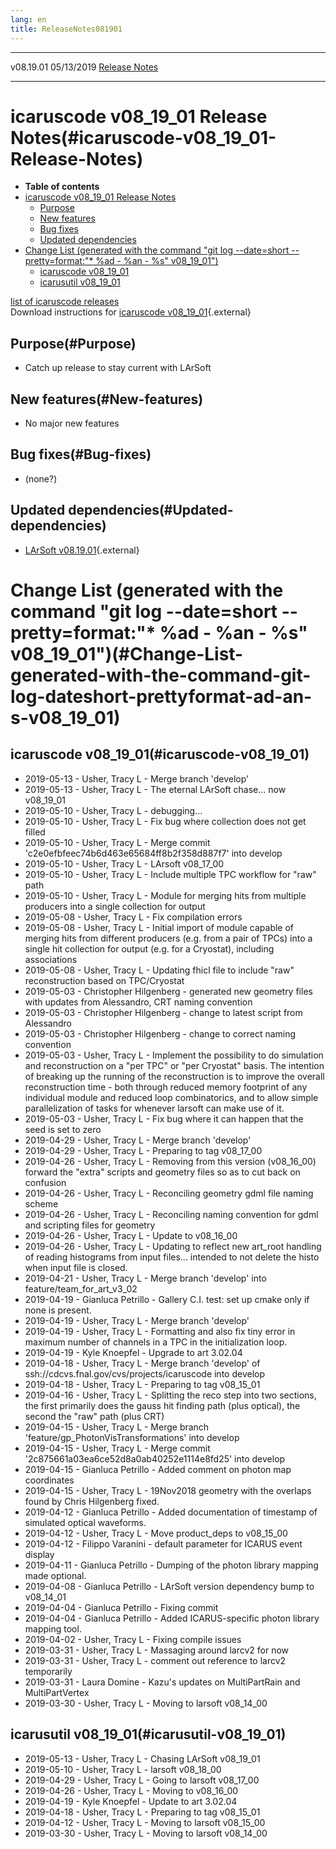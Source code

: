 ```yaml
---
lang: en
title: ReleaseNotes081901
---
```


  ----------- ------------ -- -- ------------------------------------------------------
  v08.19.01   05/13/2019         [Release Notes](ReleaseNotes081901.html)
  ----------- ------------ -- -- ------------------------------------------------------



icaruscode v08\_19\_01 Release Notes(#icaruscode-v08_19_01-Release-Notes)
==========================================================================================

-   **Table of contents**
-   [icaruscode v08\_19\_01 Release
    Notes](#icaruscode-v08_19_01-Release-Notes)
    -   [Purpose](#Purpose)
    -   [New features](#New-features)
    -   [Bug fixes](#Bug-fixes)
    -   [Updated dependencies](#Updated-dependencies)
-   [Change List (generated with the command \"git log \--date=short
    \--pretty=format:\"\* %ad - %an - %s\"
    v08\_19\_01\")](#Change-List-generated-with-the-command-git-log-dateshort-prettyformat-ad-an-s-v08_19_01)
    -   [icaruscode v08\_19\_01](#icaruscode-v08_19_01)
    -   [icarusutil v08\_19\_01](#icarusutil-v08_19_01)

[list of icaruscode
releases](List_of_ICARUS_code_releases.html)\
Download instructions for [icaruscode
v08\_19\_01](http://scisoft.fnal.gov/scisoft/bundles/sbnd/v08_19_01/icaruscode-v08_19_01.html){.external}



Purpose(#Purpose)
----------------------------------

-   Catch up release to stay current with LArSoft



New features(#New-features)
--------------------------------------------

-   No major new features



Bug fixes(#Bug-fixes)
--------------------------------------

-   (none?)



Updated dependencies(#Updated-dependencies)
------------------------------------------------------------

-   [LArSoft
    v08.19.01](https://cdcvs.fnal.gov/redmine/projects/larsoft/wiki/ReleaseNotes081901){.external}



Change List (generated with the command \"git log \--date=short \--pretty=format:\"\* %ad - %an - %s\" v08\_19\_01\")(#Change-List-generated-with-the-command-git-log-dateshort-prettyformat-ad-an-s-v08_19_01)
================================================================================================================================================================================================================================



icaruscode v08\_19\_01(#icaruscode-v08_19_01)
--------------------------------------------------------------

-   2019-05-13 - Usher, Tracy L - Merge branch \'develop\'
-   2019-05-13 - Usher, Tracy L - The eternal LArSoft chase\... now
    v08\_19\_01
-   2019-05-10 - Usher, Tracy L - debugging\...
-   2019-05-10 - Usher, Tracy L - Fix bug where collection does not get
    filled
-   2019-05-10 - Usher, Tracy L - Merge commit
    \'c2e0efbfeec74b6d463e65684ff8b2f358d887f7\' into develop
-   2019-05-10 - Usher, Tracy L - LArsoft v08\_17\_00
-   2019-05-10 - Usher, Tracy L - Include multiple TPC workflow for
    \"raw\" path
-   2019-05-10 - Usher, Tracy L - Module for merging hits from multiple
    producers into a single collection for output
-   2019-05-08 - Usher, Tracy L - Fix compilation errors
-   2019-05-08 - Usher, Tracy L - Initial import of module capable of
    merging hits from different producers (e.g. from a pair of TPCs)
    into a single hit collection for output (e.g. for a Cryostat),
    including associations
-   2019-05-08 - Usher, Tracy L - Updating fhicl file to include \"raw\"
    reconstruction based on TPC/Cryostat
-   2019-05-03 - Christopher Hilgenberg - generated new geometry files
    with updates from Alessandro, CRT naming convention
-   2019-05-03 - Christopher Hilgenberg - change to latest script from
    Alessandro
-   2019-05-03 - Christopher Hilgenberg - change to correct naming
    convention
-   2019-05-03 - Usher, Tracy L - Implement the possibility to do
    simulation and reconstruction on a \"per TPC\" or \"per Cryostat\"
    basis. The intention of breaking up the running of the
    reconstruction is to improve the overall reconstruction time - both
    through reduced memory footprint of any individual module and
    reduced loop combinatorics, and to allow simple parallelization of
    tasks for whenever larsoft can make use of it.
-   2019-05-03 - Usher, Tracy L - Fix bug where it can happen that the
    seed is set to zero
-   2019-04-29 - Usher, Tracy L - Merge branch \'develop\'
-   2019-04-29 - Usher, Tracy L - Preparing to tag v08\_17\_00
-   2019-04-26 - Usher, Tracy L - Removing from this version
    (v08\_16\_00) forward the \"extra\" scripts and geometry files so as
    to cut back on confusion
-   2019-04-26 - Usher, Tracy L - Reconciling geometry gdml file naming
    scheme
-   2019-04-26 - Usher, Tracy L - Reconciling naming convention for gdml
    and scripting files for geometry
-   2019-04-26 - Usher, Tracy L - Update to v08\_16\_00
-   2019-04-26 - Usher, Tracy L - Updating to reflect new art\_root
    handling of reading histograms from input files\... intended to not
    delete the histo when input file is closed.
-   2019-04-21 - Usher, Tracy L - Merge branch \'develop\' into
    feature/team\_for\_art\_v3\_02
-   2019-04-19 - Gianluca Petrillo - Gallery C.I. test: set up cmake
    only if none is present.
-   2019-04-19 - Usher, Tracy L - Merge branch \'develop\'
-   2019-04-19 - Usher, Tracy L - Formatting and also fix tiny error in
    maximum number of channels in a TPC in the initialization loop.
-   2019-04-19 - Kyle Knoepfel - Upgrade to art 3.02.04
-   2019-04-18 - Usher, Tracy L - Merge branch \'develop\' of
    ssh://cdcvs.fnal.gov/cvs/projects/icaruscode into develop
-   2019-04-18 - Usher, Tracy L - Preparing to tag v08\_15\_01
-   2019-04-16 - Usher, Tracy L - Splitting the reco step into two
    sections, the first primarily does the gauss hit finding path (plus
    optical), the second the \"raw\" path (plus CRT)
-   2019-04-15 - Usher, Tracy L - Merge branch
    \'feature/gp\_PhotonVisTransformations\' into develop
-   2019-04-15 - Usher, Tracy L - Merge commit
    \'2c875661a03ea6ce52d8a0ab40252e1114e8fd25\' into develop
-   2019-04-15 - Gianluca Petrillo - Added comment on photon map
    coordinates
-   2019-04-15 - Usher, Tracy L - 19Nov2018 geometry with the overlaps
    found by Chris Hilgenberg fixed.
-   2019-04-12 - Gianluca Petrillo - Added documentation of timestamp of
    simulated optical waveforms.
-   2019-04-12 - Usher, Tracy L - Move product\_deps to v08\_15\_00
-   2019-04-12 - Filippo Varanini - default parameter for ICARUS event
    display
-   2019-04-11 - Gianluca Petrillo - Dumping of the photon library
    mapping made optional.
-   2019-04-08 - Gianluca Petrillo - LArSoft version dependency bump to
    v08\_14\_01
-   2019-04-04 - Gianluca Petrillo - Fixing commit
-   2019-04-04 - Gianluca Petrillo - Added ICARUS-specific photon
    library mapping tool.
-   2019-04-02 - Usher, Tracy L - Fixing compile issues
-   2019-03-31 - Usher, Tracy L - Massaging around larcv2 for now
-   2019-03-31 - Usher, Tracy L - comment out reference to larcv2
    temporarily
-   2019-03-31 - Laura Domine - Kazu\'s updates on MultiPartRain and
    MultiPartVertex
-   2019-03-30 - Usher, Tracy L - Moving to larsoft v08\_14\_00



icarusutil v08\_19\_01(#icarusutil-v08_19_01)
--------------------------------------------------------------

-   2019-05-13 - Usher, Tracy L - Chasing LArSoft v08\_19\_01
-   2019-05-10 - Usher, Tracy L - larsoft v08\_18\_00
-   2019-04-29 - Usher, Tracy L - Going to larsoft v08\_17\_00
-   2019-04-26 - Usher, Tracy L - Moving to v08\_16\_00
-   2019-04-19 - Kyle Knoepfel - Update to art 3.02.04
-   2019-04-18 - Usher, Tracy L - Preparing to tag v08\_15\_01
-   2019-04-12 - Usher, Tracy L - Moving to larsoft v08\_15\_00
-   2019-03-30 - Usher, Tracy L - Moving to larsoft v08\_14\_00
